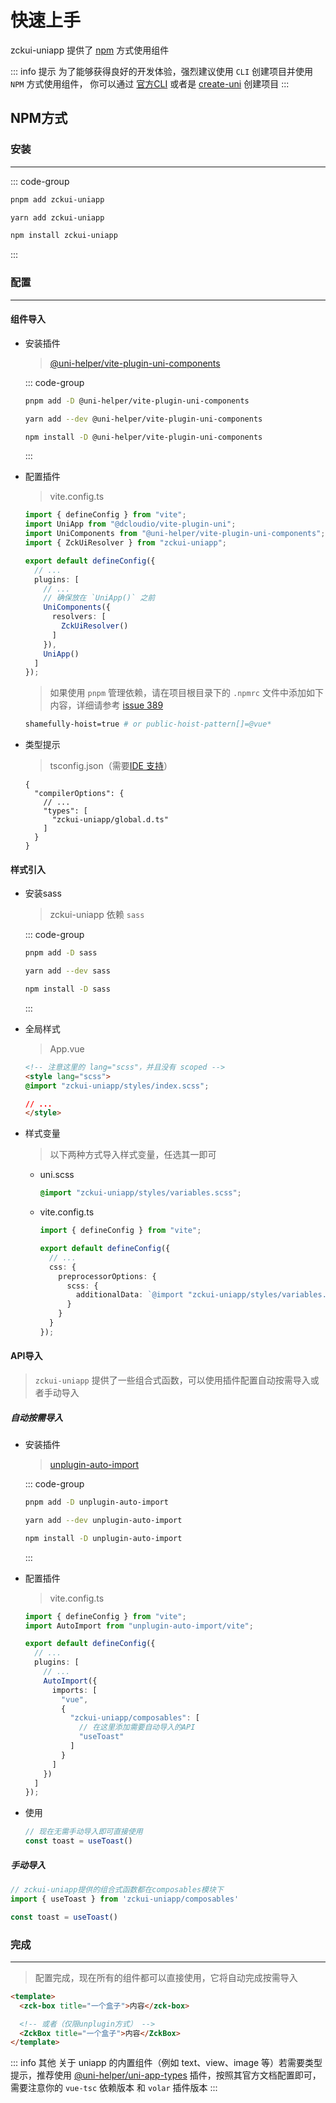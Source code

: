 # 快速上手

zckui-uniapp 提供了 [npm](#npm方式) 方式使用组件

::: info 提示
为了能够获得良好的开发体验，强烈建议使用 `CLI` 创建项目并使用 `NPM` 方式使用组件，
你可以通过 [官方CLI](https://uniapp.dcloud.net.cn/quickstart-cli.html)
或者是 [create-uni](https://github.com/uni-helper/create-uni) 创建项目
:::

## NPM方式

### 安装

---

::: code-group

```bash [pnpm]
pnpm add zckui-uniapp
```

```bash [yarn]
yarn add zckui-uniapp
```

```bash [npm]
npm install zckui-uniapp
```

:::

### 配置

---

#### 组件导入

<!-- ::: warning 注意
自动按需导入组件有 `unplugin` 方式
::: -->

<!-- ##### <Badge type="tip">推荐</Badge> unplugin方式 -->

- 安装插件

  > [@uni-helper/vite-plugin-uni-components](https://github.com/uni-helper/vite-plugin-uni-components)

  ::: code-group

    ```bash [pnpm]
    pnpm add -D @uni-helper/vite-plugin-uni-components
    ```

    ```bash [yarn]
    yarn add --dev @uni-helper/vite-plugin-uni-components
    ```

    ```bash [npm]
    npm install -D @uni-helper/vite-plugin-uni-components
    ```

  :::

- 配置插件

  > vite.config.ts

    ```ts
    import { defineConfig } from "vite";
    import UniApp from "@dcloudio/vite-plugin-uni";
    import UniComponents from "@uni-helper/vite-plugin-uni-components";
    import { ZckUiResolver } from "zckui-uniapp";

    export default defineConfig({
      // ...
      plugins: [
        // ...
        // 确保放在 `UniApp()` 之前
        UniComponents({
          resolvers: [
            ZckUiResolver()
          ]
        }),
        UniApp()
      ]
    });
    ```

  > 如果使用 `pnpm` 管理依赖，请在项目根目录下的
  `.npmrc` 文件中添加如下内容，详细请参考 [issue 389](https://github.com/antfu/unplugin-vue-components/issues/389)

    ```bash
    shamefully-hoist=true # or public-hoist-pattern[]=@vue*
    ```

- 类型提示

  > tsconfig.json（需要[IDE 支持](https://cn.vuejs.org/guide/typescript/overview.html#ide-support)）

    ```json5
    {
      "compilerOptions": {
        // ...
        "types": [
          "zckui-uniapp/global.d.ts"
        ]
      }
    }
    ```

#### 样式引入

- 安装sass

  > zckui-uniapp 依赖 `sass`

  ::: code-group

    ```bash [pnpm]
    pnpm add -D sass
    ```

    ```bash [yarn]
    yarn add --dev sass
    ```

    ```bash [npm]
    npm install -D sass
    ```

  :::

- 全局样式

  > App.vue

    ```html
    <!-- 注意这里的 lang="scss"，并且没有 scoped -->
    <style lang="scss">
    @import "zckui-uniapp/styles/index.scss";

    // ...
    </style>
    ```

- 样式变量

  > 以下两种方式导入样式变量，任选其一即可

  - uni.scss

    ```scss
    @import "zckui-uniapp/styles/variables.scss";
    ```

  - vite.config.ts

    ```ts
    import { defineConfig } from "vite";

    export default defineConfig({
      // ...
      css: {
        preprocessorOptions: {
          scss: {
            additionalData: `@import "zckui-uniapp/styles/variables.scss";`
          }
        }
      }
    });
    ```

#### API导入

> `zckui-uniapp` 提供了一些组合式函数，可以使用插件配置自动按需导入或者手动导入

##### 自动按需导入

- 安装插件

  > [unplugin-auto-import](https://github.com/unplugin/unplugin-auto-import)

  ::: code-group

    ```bash [pnpm]
    pnpm add -D unplugin-auto-import
    ```

    ```bash [yarn]
    yarn add --dev unplugin-auto-import
    ```

    ```bash [npm]
    npm install -D unplugin-auto-import
    ```

  :::

- 配置插件

  > vite.config.ts

    ```ts
    import { defineConfig } from "vite";
    import AutoImport from "unplugin-auto-import/vite";

    export default defineConfig({
      // ...
      plugins: [
        // ...
        AutoImport({
          imports: [
            "vue",
            {
              "zckui-uniapp/composables": [
                // 在这里添加需要自动导入的API
                "useToast"
              ]
            }
          ]
        })
      ]
    });
    ```

- 使用

  ```ts
  // 现在无需手动导入即可直接使用
  const toast = useToast()
  ```

##### 手动导入

```ts
// zckui-uniapp提供的组合式函数都在composables模块下
import { useToast } from 'zckui-uniapp/composables'

const toast = useToast()
```

### 完成

---

> 配置完成，现在所有的组件都可以直接使用，它将自动完成按需导入

```html
<template>
  <zck-box title="一个盒子">内容</zck-box>

  <!-- 或者（仅限unplugin方式） -->
  <ZckBox title="一个盒子">内容</ZckBox>
</template>
```

::: info 其他
关于 uniapp 的内置组件（例如 text、view、image 等）若需要类型提示，推荐使用
[@uni-helper/uni-app-types](https://github.com/uni-helper/uni-types/tree/main/packages/uni-app-types)
插件，按照其官方文档配置即可，需要注意你的 `vue-tsc` 依赖版本 和 `volar` 插件版本
:::

